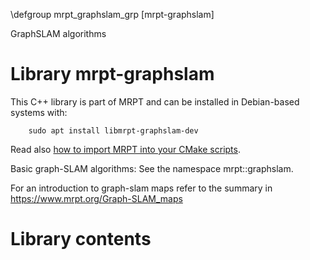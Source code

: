 \defgroup mrpt_graphslam_grp [mrpt-graphslam]

GraphSLAM algorithms



# Library mrpt-graphslam

This C++ library is part of MRPT and can be installed in Debian-based systems
with:

		sudo apt install libmrpt-graphslam-dev

Read also [how to import MRPT into your CMake scripts](mrpt_from_cmake.html).

Basic graph-SLAM algorithms: See the namespace mrpt::graphslam.

For an introduction to graph-slam maps refer to the summary in
https://www.mrpt.org/Graph-SLAM_maps

# Library contents
